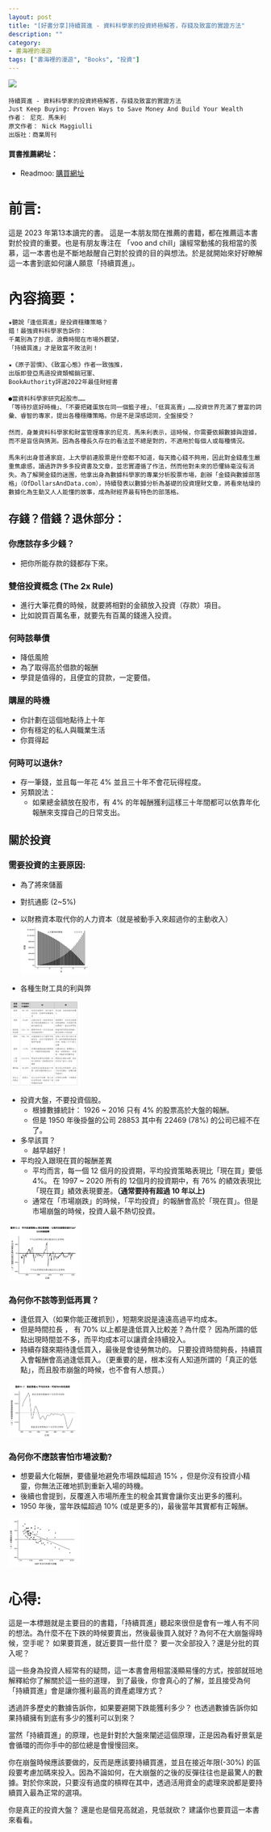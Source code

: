 ```yaml
---
layout: post
title: "[好書分享]持續買進 - 資料科學家的投資終極解答，存錢及致富的實證方法"
description: ""
category: 
- 書海裡的漫遊
tags: ["書海裡的漫遊", "Books", "投資"]
---
```


<div><a href="https://moo.im/a/EFIQTW" title="持續買進"><img src="https://cdn.readmoo.com/cover/im/fjeepjh_210x315.jpg?v=0" /></a></div>



```
持續買進 - 資料科學家的投資終極解答，存錢及致富的實證方法
Just Keep Buying: Proven Ways to Save Money And Build Your Wealth
作者： 尼克．馬朱利  
原文作者： Nick Maggiulli 
出版社：商業周刊 
```

#### 買書推薦網址：

- Readmoo: [購買網址](https://moo.im/a/EFIQTW)

# 前言:

這是 2023 年第13本讀完的書。  這是一本朋友間在推薦的書籍，都在推薦這本書對於投資的重要。也是有朋友專注在 「voo and chill」讓經常動搖的我相當的羨慕，這一本書也是不斷地敲醒自己對於投資的目的與想法。於是就開始來好好瞭解這一本書到底如何讓人願意「持續買進」。



# 內容摘要：

```
★聽說「逢低買進」是投資穩賺策略？
錯！最強資料科學家告訴你：
千萬別為了抄底，浪費時間在市場外觀望，
「持續買進」才是致富不敗法則！

★《原子習慣》、《致富心態》作者一致強推，
出版即登亞馬遜投資類暢銷冠軍、
BookAuthority評選2022年最佳財經書

●當資料科學家研究起股市……
「等待抄底好時機」、「不要把雞蛋放在同一個籃子裡」、「低買高賣」……投資世界充滿了豐富的詞彙、睿智的專家，提出各種穩賺策略。你是不是深感認同，全盤接受？

然而，身兼資料科學家和財富管理專家的尼克．馬朱利表示，這時候，你需要依賴數據與證據，而不是盲信與猜測。因為各種長久存在的看法並不總是對的，不適用於每個人或每種情況。

馬朱利出身普通家庭，上大學前連股票是什麼都不知道，每天擔心錢不夠用，因此對金錢產生嚴重焦慮感，讀過許許多多投資書及文章，並忠實遵循了作法，然而他對未來的恐懼絲毫沒有消失。為了解開金錢的迷團，他拿出身為數據科學家的專業分析股票市場，創辦「金錢與數據部落格」（OfDollarsAndData.com），持續發表以數據分析為基礎的投資理財文章，將看來枯燥的數據化為生動又人人能懂的故事，成為財經界最有特色的部落格。
```

## 存錢？借錢？退休部分：

### 你應該存多少錢？

- 把你所能存款的錢都存下來。

### 雙倍投資概念 (The 2x Rule)

- 進行大筆花費的時候，就要將相對的金額放入投資（存款）項目。
- 比如說買百萬名車，就要先有百萬的錢進入投資。

### 何時該舉債

- 降低風險
- 為了取得高於借款的報酬
- 學貸是值得的，且便宜的貸款，一定要借。

### 購屋的時機

- 你計劃在這個地點待上十年
- 你有穩定的私人與職業生活
- 你買得起

### 何時可以退休?

- 存一筆錢，並且每一年花 4% 並且三十年不會花玩得程度。
- 另類說法：
  - 如果總金額放在股市，有 4% 的年報酬獲利這樣三十年間都可以依靠年化報酬來支撐自己的日常支出。

## 關於投資

### 需要投資的主要原因:

- 為了將來儲蓄
- 對抗通膨 (2~5%)
- 以財務資本取代你的人力資本（就是被動手入來超過你的主動收入）
  <img src="../images/2022/image-20231009190825019.png" alt="image-20231009190825019" style="zoom:25%;" />

- 各種生財工具的利與弊

<img src="../images/2022/image-20231009191119907.png" alt="image-20231009191119907" style="zoom:25%;" />

- 投資大盤，不要投資個股。
  - 根據數據統計：   1926 ~ 2016 只有 4% 的股票高於大盤的報酬。
  - 但是 1950 年後掛盤的公司 28853 其中有 22469 (78%) 的公司已經不在了。
- 多早該買？
  - 越早越好！
- 平均投入跟現在買的報酬差異
  - 平均而言，每一個 12 個月的投資期，平均投資策略表現比「現在買」要低 4%。 在 1997 ~ 2020 所有的 12個月的投資期中，有 76% 的績效表現比「現在買」績效表現要差。**（通常要持有超過 10 年以上)**
  - 通常在「市場崩跌」的時候，「平均投資」的報酬會高於「現在買」。但是市場崩盤的時候，投資人最不熱切投資。

<img src="../images/2022/image-20231009194935154.png" alt="image-20231009194935154" style="zoom:25%;" />

### 為何你不該等到低再買？

- 逢低買入（如果你能正確抓到），短期來説是遠遠高過平均成本。
- 但是時間拉長 ， 有 70% 以上都是逢低買入比較差？為什麼？ 因為所謂的低點出現時間並不多，而平均成本可以讓資金持續投入。
- 持續存錢來期待逢低買入，最後是會徒勞無功的。 只要投資時間夠長，持續買入會報酬會高過逢低買入。（更重要的是，根本沒有人知道所謂的「真正的低點」，而且股市崩盤的時候，也不會有人想買。）

<img src="../images/2022/image-20231009200520977.png" alt="image-20231009200520977" style="zoom:25%;" />

### 為何你不應該害怕市場波動?

- 想要最大化報酬，要儘量地避免市場跌幅超過 15% ，但是你沒有投資小精靈，你無法正確地抓到重新入場的時機。
- 後續也會提到，反覆進入市場所產生的稅金其實會讓你支出更多的獲利。
- 1950 年後，當年跌幅超過 10% (或是更多的)，最後當年其實都有正報酬。

<img src="../images/2022/image-20231009201033059.png" alt="image-20231009201033059" style="zoom:25%;" />

# 心得:

這是一本標題就是主要目的的書籍，「持續買進」聽起來很但是會有一堆人有不同的想法。為什麼不在下跌的時候要賣出，然後最後買入就好？為何不在大崩盤得時候，空手呢？  如果要買進，就近要買一些什麼？ 要一次全部投入？還是分批的買入呢？

這一些身為投資人經常有的疑問，這一本書會用相當淺顯易懂的方式，按部就班地解釋給你了解關於這一些的道理， 到了最後，你會真心的了解，並且接受為何「持續買進」會是讓你獲利最高的資產處理方式？ 

透過許多歷史的數據告訴你，如果要避開下跌能獲利多少？ 也透過數據告訴你如果持續擁有到底有多少的獲利可以到來？

當然「持續買進」的原理，也是針對於大盤來闡述這個原理，正是因為看好景氣是會循環的而你手中的部位總是會慢慢回來。

你在崩盤時候應該要做的，反而是應該要持續買進，並且在接近年限(-30%) 的區段要考慮加碼來投入。因為不論如何，在大崩盤的之後的反彈往往也是最驚人的數據。對於你來說，只要沒有過度的槓桿在其中，透過活用資金的處理來說都是要持續買入最為正常的選項。

你是真正的投資大盤？ 還是也是個見高就追，見低就砍？ 建議你也要買這一本書來看看。
